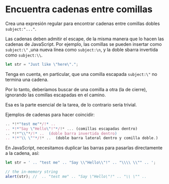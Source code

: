 # Encuentra cadenas entre comillas

Crea una expresión regular para encontrar cadenas entre comillas dobles `subject:"..."`.

Las cadenas deben admitir el escape, de la misma manera que lo hacen las cadenas de JavaScript. Por ejemplo, las comillas se pueden insertar como `subject:\"` ,una nueva línea como `subject:\n`, y la doble sbarra invertida como `subject:\\`.

```js
let str = "Just like \"here\".";
```

Tenga en cuenta, en particular, que una comilla escapada `subject:\"` no termina una cadena.

Por lo tanto, deberíamos buscar de una comilla a otra (la de cierre), ignorando las comillas escapadas en el camino.

Esa es la parte esencial de la tarea, de lo contrario sería trivial.

Ejemplos de cadenas para hacer coincidir:
```js
.. *!*"test me"*/!* ..  
.. *!*"Say \"Hello\"!"*/!* ... (comillas escapadas dentro)
.. *!*"\\"*/!* ..  (doble barra invertida dentro)
.. *!*"\\ \""*/!* ..  (doble barra lateral dentro y comilla doble.)
```

En JavaScript, necesitamos duplicar las barras para pasarlas directamente a la cadena, así:

```js run
let str = ' .. "test me" .. "Say \\"Hello\\"!" .. "\\\\ \\"" .. ';

// the in-memory string
alert(str); //  .. "test me" .. "Say \"Hello\"!" .. "\\ \"" ..
```
